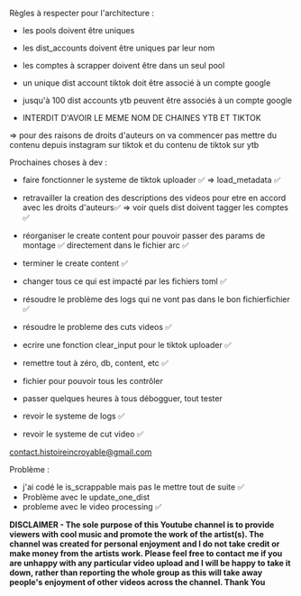 Règles à respecter pour l'architecture :

- les pools doivent être uniques

- les dist_accounts doivent être uniques par leur nom

- les comptes à scrapper doivent être dans un seul pool

- un unique dist account tiktok doit être associé à un compte google

- jusqu'à 100 dist accounts ytb peuvent être associés à un compte google

- INTERDIT D'AVOIR LE MEME NOM DE CHAINES YTB ET TIKTOK


=> pour des raisons de droits d'auteurs on va commencer pas mettre du contenu depuis instagram sur tiktok 
et du contenu de tiktok sur ytb

Prochaines choses à dev :

- faire fonctionner le systeme de tiktok uploader ✅
=> load_metadata ✅

- retravailler la creation des descriptions des videos pour etre en accord avec les droits d'auteurs✅
=> voir quels dist doivent tagger les comptes ✅

- réorganiser le create content pour pouvoir passer des params de montage ✅ directement dans le fichier arc ✅
- terminer le create content ✅

- changer tous ce qui est impacté par les fichiers toml ✅

- résoudre le problème des logs qui ne vont pas dans le bon fichierfichier ✅

- résoudre le probleme des cuts videos ✅

- ecrire une fonction clear_input pour le tiktok uploader ✅

- remettre tout à zéro, db, content, etc ✅

- fichier pour pouvoir tous les contrôler

- passer quelques heures à tous débogguer, tout tester


- revoir le systeme de logs ✅


- revoir le systeme de cut video ✅




contact.histoireincroyable@gmail.com


Problème :
- j'ai codé le is_scrappable mais pas le mettre tout de suite ✅
- Problème avec le update_one_dist 
- probleme avec le video processing ✅




**DISCLAIMER - The sole purpose of this Youtube channel is to provide viewers with cool music and promote the work of the artist(s). The channel was created for personal enjoyment and I do not take credit or make money from the artists work. Please feel free to contact me if you are unhappy with any particular video upload and I will be happy to take it down, rather than reporting the whole group as this will take away people's enjoyment of other videos across the channel. Thank You**



